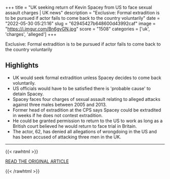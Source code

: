+++
title = "UK seeking return of Kevin Spacey from US to face sexual assault charges | UK news"
description = "Exclusive: Formal extradition is to be pursued if actor fails to come back to the country voluntarily"
date = "2022-05-30 05:21:16"
slug = "62945427b648600d43992caf"
image = "https://i.imgur.com/Bn6gyGN.jpg"
score = "1508"
categories = ['uk', 'charges', 'alleged']
+++

Exclusive: Formal extradition is to be pursued if actor fails to come back to the country voluntarily

## Highlights

- UK would seek formal extradition unless Spacey decides to come back voluntarily.
- US officials would have to be satisfied there is 'probable cause' to detain Spacey.
- Spacey faces four charges of sexual assault relating to alleged attacks against three males between 2005 and 2013.
- Former head of extradition at the CPS says Spacey could be extradited in weeks if he does not contest extradition.
- He could be granted permission to return to the US to work as long as a British court believed he would return to face trial in Britain.
- The actor, 62, has denied all allegations of wrongdoing in the US and has been accused of attacking three men in the UK.

---

{{< rawhtml >}}
  <p class="article-category">
    <a target="_blank" href="https://www.theguardian.com/uk-news/2022/may/29/kevin-spacey-uk-seeking-return-from-us-to-face-sexual-assault-charges">READ THE ORIGINAL ARTICLE</a>
  </p>
{{< /rawhtml >}}
